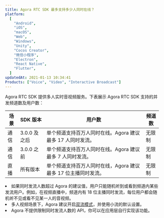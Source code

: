 ```yaml
---
title: Agora RTC SDK 最多支持多少人同时在线？
platform:
  [
    "Android",
    "iOS",
    "macOS",
    "Web",
    "Windows",
    "Unity",
    "Cocos Creator",
    "微信小程序",
    "Electron",
    "React Native",
    "Flutter",
  ]
updatedAt: 2021-01-13 10:34:41
Products: ["Voice", "Video", "Interactive Broadcast"]
---
```


Agora RTC SDK 提供多人实时音视频服务。下表展示 Agora RTC SDK 支持的并发频道数及用户数：

| 场景 | SDK 版本     | 用户数                                                         | 频道数 |
| ---- | ------------ | -------------------------------------------------------------- | ------ |
| 通信 | 3.0.0 及之后 | 单个频道支持百万人同时在线。Agora 建议最多 17 人同时发流。     | 无限制 |
| 通信 | 3.0.0 之前   | 单个频道支持百万人同时在线。Agora 建议最多 7 人同时发流。      | 无限制 |
| 直播 | 所有版本     | 单个频道支持百万人同时在线，Agora 建议最多 17 位主播同时发流。 | 无限制 |

<div class="alert note"><li>如果同时发流人数超过 Agora 的建议值，用户只能随机听到或看到频道内某些发流用户。例如，在视频直播中，频道内有 18 位主播同时发流，每位用户都会随机听不见或看不见某一人的音视频。<li>多人视频场景下，Agora 建议开启<a href="https://docs.agora.io/cn/Agora%20Platform/terms?platform=All%20Platforms#dual-stream">双流模式</a >，并使用小流的默认设置。<li>Agora 不提供限制同时发流人数的 API，你可以在应用层自行实现该功能。</li></div>
